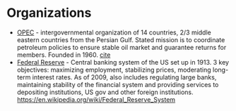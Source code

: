 # Organizations

- [OPEC](#opec) - intergovernmental organization of 14 countries, 2/3 middle eastern countries from the Persian Gulf. Stated mission is to coordinate petroleum policies to ensure stable oil market and guarantee returns for members. Founded in 1960. [cite](citation.md#opec)
- [Federal Reserve](#fed-reserve) - Central banking system of the US set up in 1913. 3 key objectives: maximizing employment, stabilizing prices, moderating long-term interest rates. As of 2009, also includes regulating large banks, maintaining stability of the financial system and providing services to depositing institutions, US gov and other foreign institutions. https://en.wikipedia.org/wiki/Federal_Reserve_System 